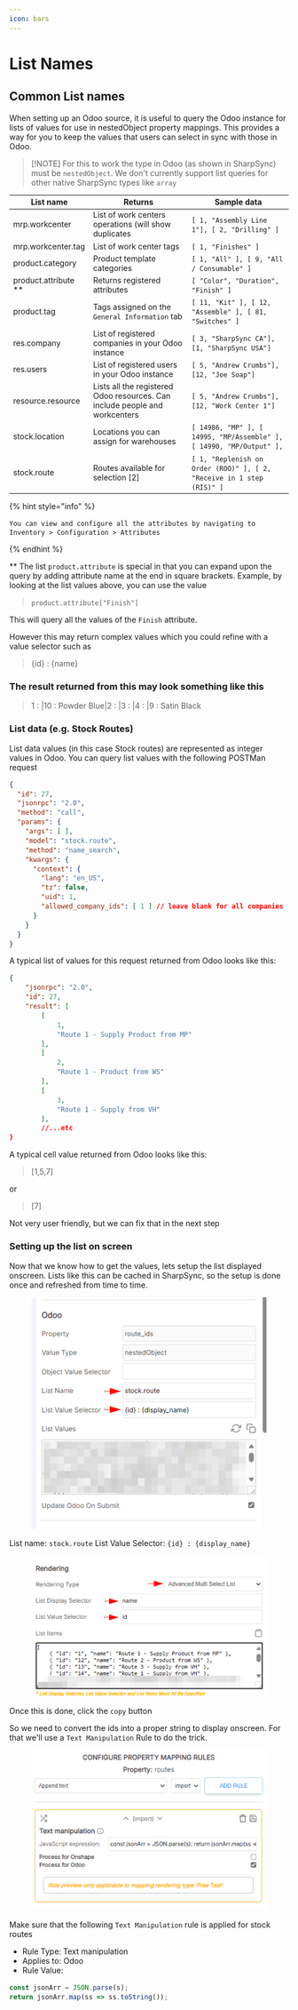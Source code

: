 ```yaml
---
icon: bars
---
```


# List Names

## Common List names

When setting up an Odoo source, it is useful to query the Odoo instance for lists of values for use in nestedObject property mappings. This provides a way for you to keep the values that users can select in sync with those in Odoo.

> \[!NOTE] For this to work the type in Odoo (as shown in SharpSync) must be `nestedObject`. We don't currently support list queries for other native SharpSync types like `array`

| List name              | Returns                                                                     | Sample data                                                           |
| ---------------------- | --------------------------------------------------------------------------- | --------------------------------------------------------------------- |
| mrp.workcenter         | List of work centers operations (will show duplicates                       | `[ 1, "Assembly Line 1"], [ 2, "Drilling" ]`                          |
| mrp.workcenter.tag     | List of work center tags                                                    | `[ 1, "Finishes" ]`                                                   |
| product.category       | Product template categories                                                 | `[ 1, "All" ], [ 9, "All / Consumable" ]`                             |
| product.attribute \*\* | Returns registered attributes                                               | `[ "Color", "Duration", "Finish" ]`                                   |
| product.tag            | Tags assigned on the `General Information` tab                              | `[ 11, "Kit" ], [ 12, "Assemble" ], [ 81, "Switches" ]`               |
| res.company            | List of registered companies in your Odoo instance                          | `[ 3, "SharpSync CA"], [1, "SharpSync USA"]`                          |
| res.users              | List of registered users in your Odoo instance                              | `[ 5, "Andrew Crumbs"], [12, "Joe Soap"]`                             |
| resource.resource      | Lists all the registered Odoo resources. Can include people and workcenters | `[ 5, "Andrew Crumbs"], [12, "Work Center 1"]`                        |
| stock.location         | Locations you can assign for warehouses                                     | `[ 14986, "MP" ], [ 14995, "MP/Assemble" ], [ 14990, "MP/Output" ],`  |
| stock.route            | Routes available for selection \[2]                                         | `[ 1, "Replenish on Order (ROO)" ], [ 2, "Receive in 1 step (RIS)" ]` |

{% hint style="info" %}
```postman_json
You can view and configure all the attributes by navigating to Inventory > Configuration > Attributes
```
{% endhint %}



\*\* The list `product.attribute` is special in that you can expand upon the query by adding attribute name at the end in square brackets. Example, by looking at the list values above, you can use the value&#x20;

> `product.attribute["Finish"]`&#x20;

This will query all the values of the `Finish` attribute.

However this may return complex values which you could refine with a value selector such as&#x20;

> {id} : {name}

### The result returned from this may look something like this&#x20;

> 1 : |10 : Powder Blue|2 : |3 : |4 : |9 : Satin Black

### List data (e.g. Stock Routes)

List data values (in this case Stock routes) are represented as integer values in Odoo. You can query list values with the following POSTMan request

```json
{
  "id": 27,
  "jsonrpc": "2.0",
  "method": "call",
  "params": {
    "args": [ ],
    "model": "stock.route",
    "method": "name_search",
    "kwargs": {
      "context": {
        "lang": "en_US",
        "tz": false,
        "uid": 1,
        "allowed_company_ids": [ 1 ] // leave blank for all companies
      }
    }
  }
}
```

A typical list of values for this request returned from Odoo looks like this:

```json
{
    "jsonrpc": "2.0",
    "id": 27,
    "result": [
        [
            1,
            "Route 1 - Supply Product from MP"
        ],
        [
            2,
            "Route 1 - Product from WS"
        ],
        [
            3,
            "Route 1 - Supply from VH"
        ],
        //...etc
}
```

A typical cell value returned from Odoo looks like this:

> \[1,5,7]

or

> \[7]

Not very user friendly, but we can fix that in the next step

### Setting up the list on screen

Now that we know how to get the values, lets setup the list displayed onscreen. Lists like this can be cached in SharpSync, so the setup is done once and refreshed from time to time.

<figure><img src="../../.gitbook/assets/odoo_nested_object_query.png" alt=""><figcaption></figcaption></figure>

List name: `stock.route` List Value Selector: `{id} : {display_name}`

<figure><img src="../../.gitbook/assets/odoo_advanced_multi_select.png" alt=""><figcaption></figcaption></figure>

Once this is done, click the `copy` button&#x20;

So we need to convert the ids into a proper string to display onscreen. For that we'll use a `Text Manipulation` Rule to do the trick.

<figure><img src="../../.gitbook/assets/odoo_convert_id_to_display.png" alt=""><figcaption></figcaption></figure>

Make sure that the following `Text Manipulation` rule is applied for stock routes

* Rule Type: Text manipulation
* Applies to: Odoo
* Rule Value:

```js
const jsonArr = JSON.parse(s); 
return jsonArr.map(ss => ss.toString());
```
